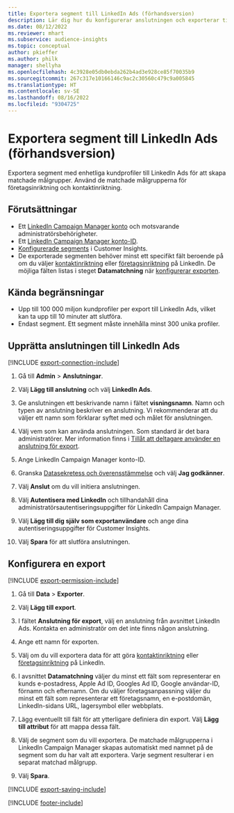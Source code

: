 ```yaml
---
title: Exportera segment till LinkedIn Ads (förhandsversion)
description: Lär dig hur du konfigurerar anslutningen och exporterar till LinkedIn Ads.
ms.date: 08/12/2022
ms.reviewer: mhart
ms.subservice: audience-insights
ms.topic: conceptual
author: pkieffer
ms.author: philk
manager: shellyha
ms.openlocfilehash: 4c3928e05db0ebda262b4ad3e928ce85f70035b9
ms.sourcegitcommit: 267c317e10166146c9ac2c30560c479c9a005845
ms.translationtype: HT
ms.contentlocale: sv-SE
ms.lasthandoff: 08/16/2022
ms.locfileid: "9304725"
---
```

# <a name="export-segments-to-linkedin-ads-preview"></a>Exportera segment till LinkedIn Ads (förhandsversion)

Exportera segment med enhetliga kundprofiler till LinkedIn Ads för att skapa matchade målgrupper. Använd de matchade målgrupperna för företagsinriktning och kontaktinriktning.

## <a name="prerequisites"></a>Förutsättningar

- Ett [LinkedIn Campaign Manager konto](https://business.linkedin.com/marketing-solutions/ads) och motsvarande administratörsbehörigheter.
- Ett [LinkedIn Campaign Manager konto-ID](https://www.linkedin.com/help/lms/answer/a424270).
- [Konfigurerade segments](segments.md) i Customer Insights.
- De exporterade segmenten behöver minst ett specifikt fält beroende på om du väljer [kontaktinriktning](https://business.linkedin.com/marketing-solutions/ad-targeting/contact-targeting) eller [företagsinriktning](https://business.linkedin.com/marketing-solutions/ad-targeting/account-targeting) på LinkedIn. De möjliga fälten listas i steget **Datamatchning** när [konfigurerar exporten](#configure-an-export).

## <a name="known-limitations"></a>Kända begränsningar

- Upp till 100 000 miljon kundprofiler per export till LinkedIn Ads, vilket kan ta upp till 10 minuter att slutföra.
- Endast segment. Ett segment måste innehålla minst 300 unika profiler.

## <a name="set-up-connection-to-linkedin-ads"></a>Upprätta anslutningen till LinkedIn Ads

[!INCLUDE [export-connection-include](includes/export-connection-admn.md)]

1. Gå till **Admin** > **Anslutningar**.

1. Välj **Lägg till anslutning** och välj **LinkedIn Ads**.

1. Ge anslutningen ett beskrivande namn i fältet **visningsnamn**. Namn och typen av anslutning beskriver en anslutning. Vi rekommenderar att du väljer ett namn som förklarar syftet med och målet för anslutningen.

1. Välj vem som kan använda anslutningen. Som standard är det bara administratörer. Mer information finns i [Tillåt att deltagare använder en anslutning för export](connections.md#allow-contributors-to-use-a-connection-for-exports).

1. Ange LinkedIn Campaign Manager konto-ID.

1. Granska [Datasekretess och överensstämmelse](connections.md#data-privacy-and-compliance) och välj **Jag godkänner**.

1. Välj **Anslut** om du vill initiera anslutningen.

1. Välj **Autentisera med LinkedIn** och tillhandahåll dina administratörsautentiseringsuppgifter för LinkedIn Campaign Manager.

1. Välj **Lägg till dig själv som exportanvändare** och ange dina autentiseringsuppgifter för Customer Insights.

1. Välj **Spara** för att slutföra anslutningen.

## <a name="configure-an-export"></a>Konfigurera en export

[!INCLUDE [export-permission-include](includes/export-permission.md)]

1. Gå till **Data** > **Exporter**.

1. Välj **Lägg till export**.

1. I fältet **Anslutning för export**, välj en anslutning från avsnittet LinkedIn Ads. Kontakta en administratör om det inte finns någon anslutning.

1. Ange ett namn för exporten.

1. Välj om du vill exportera data för att göra [kontaktinriktning](https://business.linkedin.com/marketing-solutions/ad-targeting/contact-targeting) eller [företagsinriktning](https://business.linkedin.com/marketing-solutions/ad-targeting/account-targeting) på LinkedIn.

1. I avsnittet **Datamatchning** väljer du minst ett fält som representerar en kunds e-postadress, Apple Ad ID, Googles Ad ID, Google användar-ID, förnamn och efternamn. Om du väljer företagsanpassning väljer du minst ett fält som representerar ett företagsnamn, en e-postdomän, LinkedIn-sidans URL, lagersymbol eller webbplats.

1. Lägg eventuellt till fält för att ytterligare definiera din export. Välj **Lägg till attribut** för att mappa dessa fält.

1. Välj de segment som du vill exportera. De matchade målgrupperna i LinkedIn Campaign Manager skapas automatiskt med namnet på de segment som du har valt att exportera. Varje segment resulterar i en separat matchad målgrupp.

1. Välj **Spara**.

[!INCLUDE [export-saving-include](includes/export-saving.md)]

[!INCLUDE [footer-include](includes/footer-banner.md)]
